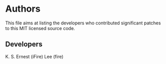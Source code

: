 # Authors

This file aims at listing the developers who contributed significant patches to this MIT licensed source code.

## Developers

K. S. Ernest (iFire) Lee (fire)
